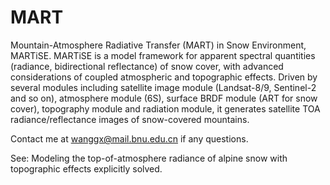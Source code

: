 # MART
Mountain-Atmosphere Radiative Transfer (MART) in Snow Environment, MARTiSE.
MARTiSE is a model framework for apparent spectral quantities (radiance, bidirectional reflectance) of snow cover, with advanced considerations of coupled atmospheric and topographic effects.
Driven by several modules including satellite image module (Landsat-8/9, Sentinel-2 and so on), atmosphere module (6S), surface BRDF module (ART for snow cover), topography module and radiation module, it generates satellite TOA radiance/reflectance images of snow-covered mountains.

Contact me at wanggx@mail.bnu.edu.cn if any questions.

See:
Modeling the top-of-atmosphere radiance of alpine snow with topographic effects explicitly solved.
